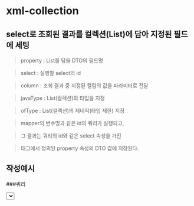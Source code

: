 # xml-collection

## select로 조회된 결과를 컬렉션(List)에 담아 지정된 필드에 세팅
			
 > property : List를 담을 DTO의 필드명
	
 > select : 실행할 select의 id
	
 > column : 조회 결과 중 지정된 컬럼의 값을 파라미터로 전달
	
 > javaType : List(컬렉션)의 타입을 지정
	
 > ofType : List(컬렉션)의 제네릭(타입 제한) 지정
		
	
 > mapper의 변수명과 같은 id의 쿼리가 실행되고, 
	
 > 그 결과는 쿼리의 id와 같은 select 속성을 가진 
	
 > <collection> 태그에서 정의된 property 속성의 DTO 값에 저장된다.

## 작성예시 

###쿼리

<select id="selectCommentList" resultType = "Comment">
SELECT LEVEL, C.* FROM
	
	(SELECT COMMENT_NO, COMMENT_CONTENT,
 
	TO_CHAR(COMMENT_WRITE_DATE, 'YYYY"년" MM"월" DD"일" HH24"시" MI"분" SS"초"') COMMENT_WRITE_DATE,
 
	BOARD_NO, MEMBER_NO, MEMBER_NICKNAME, PROFILE_IMG, PARENT_COMMENT_NO, COMMENT_DEL_FL
 
	FROM "COMMENT"
 
	JOIN MEMBER USING(MEMBER_NO)
 
	WHERE BOARD_NO = #{boardNo}) C
 
WHERE COMMENT_DEL_FL = 'N'

OR 0 != (SELECT COUNT(*) FROM "COMMENT" SUB

	WHERE SUB.PARENT_COMMENT_NO = C.COMMENT_NO
 
	AND COMMENT_DEL_FL = 'N')
 
START WITH PARENT_COMMENT_NO IS NULL

CONNECT BY PRIOR COMMENT_NO = PARENT_COMMENT_NO

ORDER SIBLINGS BY COMMENT_NO

</select>

